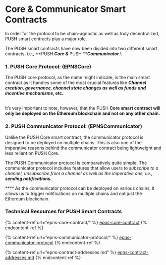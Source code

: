 # Core & Communicator Smart Contracts

In order for the protocol to be chain-agnostic as well as truly decentralized, PUSH smart contracts play a major role.

The PUSH smart contracts have now been divided into two different smart contracts, i.e., **PUSH **_**Core &**_** PUSH **_**Communicator.**_\


### **1.** PUSH **Core Protocol: (EPNSCore)**

The PUSH core protocol, as the name might indicate, is the main smart contract as it handles some of the most crucial features like _**Channel creation, governance, channel state changes as well as funds and incentive mechanisms**_**, etc.**&#x20;

\
It’s very important to note, however, that the PUSH **Core smart contract will only be deployed on the Ethereum blockchain and not on any other chain.**

### **2.** PUSH **Communicator Protocol: (EPNSCommunicator)**

Unlike the PUSH Core smart contract, the communicator protocol is designed to be deployed on multiple chains. This is also one of the imperative reasons behind the communicator contract being lightweight and less reliant on PUSH Core.

The PUSH Communicator protocol is comparatively quite simple. The communicator protocol includes features that allow users to _subscribe to a channel, unsubscribe from a channel as well as the imperative one, i.e., **sending notifications.**_

&#x20;_****_ As the communicator protocol can be deployed on various chains, it allows us to trigger notifications on multiple chains and not just the Ethereum blockchain.

### Technical Resources for PUSH Smart Contracts

{% content-ref url="epns-core-contract/" %}
[epns-core-contract](epns-core-contract/)
{% endcontent-ref %}

{% content-ref url="epns-communicator-protocol/" %}
[epns-communicator-protocol](epns-communicator-protocol/)
{% endcontent-ref %}

{% content-ref url="epns-contract-addresses.md" %}
[epns-contract-addresses.md](epns-contract-addresses.md)
{% endcontent-ref %}
